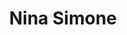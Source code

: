 ---
title: "Nina Simone"
summary: "American singer, songwriter, pianist. Born: 21 February 1933 in Tryon, North Carolina, USA. Died: 21 April 2003 in Carry-le-Rouet, Bouches-du-Rhône, France . Nina was giving piano recitals after playing at her local church at an early age. Her childhood piano lessons were funded by her mother's employer and a local fund set up by her music teacher, so impressed were they by her talent. She moved to Philadelphia aged 17, teaching piano and playing to raise the money for her studies at New York's renowned Juilliard School Of Music. To fund her family she worked in a bar in Atlantic City where she was also required to sing and built up a devoted following. She recorded Gershwin's \"I Loves You Porgy\" which became a US Top 40 hit and transported her to a bigger stage, performing at Carnegie Hall and the . Her repertoire went on to embrace numerous Civil Rights anthems, a movement for which she was a passionate and prominent supporter. She left the US in the 1970s, moving first to Barbados, and some other places, including Africa and the Netherlands, before eventually settling in France where she died from cancer in 2003. Nina's voice drew heavily on other music forms. It was infused with gospel, blues, soul, jazz, R&B, and folk. And it found a wider audience late in her life when \"My Baby Just Cares For Me\" became an unlikely UK chart hit when it featured in a TV ad campaign. In fact her music stayed very popular with advertisers as her tracks have been used to promote a multitude of products on TV, including yoghurt \"), Diet Coke , cars , fabric conditioner , and perfume , et al."
slug: "nina-simone"
image: "nina-simone.jpg"
apple_music_artist_url: "https://music.apple.com/gb/artist/nina-simone/79798"
wikipedia_url: "https://en.wikipedia.org/wiki/Nina_Simone"
---